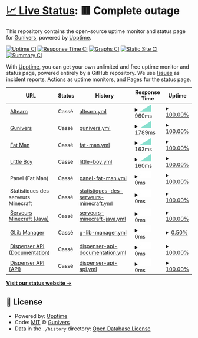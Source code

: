 # [📈 Live Status](https://Gunivers.github.io/status): <!--live status--> **🟥 Complete outage**

This repository contains the open-source uptime monitor and status page for [Gunivers](https://gunivers.net), powered by [Upptime](https://github.com/upptime/upptime).

[![Uptime CI](https://github.com/Gunivers/status/workflows/Uptime%20CI/badge.svg)](https://github.com/Gunivers/status/actions?query=workflow%3A%22Uptime+CI%22)
[![Response Time CI](https://github.com/Gunivers/status/workflows/Response%20Time%20CI/badge.svg)](https://github.com/Gunivers/status/actions?query=workflow%3A%22Response+Time+CI%22)
[![Graphs CI](https://github.com/Gunivers/status/workflows/Graphs%20CI/badge.svg)](https://github.com/Gunivers/status/actions?query=workflow%3A%22Graphs+CI%22)
[![Static Site CI](https://github.com/Gunivers/status/workflows/Static%20Site%20CI/badge.svg)](https://github.com/Gunivers/status/actions?query=workflow%3A%22Static+Site+CI%22)
[![Summary CI](https://github.com/Gunivers/status/workflows/Summary%20CI/badge.svg)](https://github.com/Gunivers/status/actions?query=workflow%3A%22Summary+CI%22)

With [Upptime](https://upptime.js.org), you can get your own unlimited and free uptime monitor and status page, powered entirely by a GitHub repository. We use [Issues](https://github.com/Gunivers/status/issues) as incident reports, [Actions](https://github.com/Gunivers/status/actions) as uptime monitors, and [Pages](https://Gunivers.github.io/status) for the status page.

<!--start: status pages-->
<!-- This summary is generated by Upptime (https://github.com/upptime/upptime) -->
<!-- Do not edit this manually, your changes will be overwritten -->
<!-- prettier-ignore -->
| URL | Status | History | Response Time | Uptime |
| --- | ------ | ------- | ------------- | ------ |
| <img alt="" src="https://icons.duckduckgo.com/ip3/altearn.xyz.ico" height="13"> [Altearn](https://altearn.xyz) | Cassé | [altearn.yml](https://github.com/Gunivers/status/commits/HEAD/history/altearn.yml) | <details><summary><img alt="Response time graph" src="./graphs/altearn/response-time-week.png" height="20"> 960ms</summary><br><a href="https://Gunivers.github.io/status/history/altearn"><img alt="Response time 960" src="https://img.shields.io/endpoint?url=https%3A%2F%2Fraw.githubusercontent.com%2FGunivers%2Fstatus%2FHEAD%2Fapi%2Faltearn%2Fresponse-time.json"></a><br><a href="https://Gunivers.github.io/status/history/altearn"><img alt="24-hour response time 960" src="https://img.shields.io/endpoint?url=https%3A%2F%2Fraw.githubusercontent.com%2FGunivers%2Fstatus%2FHEAD%2Fapi%2Faltearn%2Fresponse-time-day.json"></a><br><a href="https://Gunivers.github.io/status/history/altearn"><img alt="7-day response time 960" src="https://img.shields.io/endpoint?url=https%3A%2F%2Fraw.githubusercontent.com%2FGunivers%2Fstatus%2FHEAD%2Fapi%2Faltearn%2Fresponse-time-week.json"></a><br><a href="https://Gunivers.github.io/status/history/altearn"><img alt="30-day response time 960" src="https://img.shields.io/endpoint?url=https%3A%2F%2Fraw.githubusercontent.com%2FGunivers%2Fstatus%2FHEAD%2Fapi%2Faltearn%2Fresponse-time-month.json"></a><br><a href="https://Gunivers.github.io/status/history/altearn"><img alt="1-year response time 960" src="https://img.shields.io/endpoint?url=https%3A%2F%2Fraw.githubusercontent.com%2FGunivers%2Fstatus%2FHEAD%2Fapi%2Faltearn%2Fresponse-time-year.json"></a></details> | <details><summary><a href="https://Gunivers.github.io/status/history/altearn">100.00%</a></summary><a href="https://Gunivers.github.io/status/history/altearn"><img alt="All-time uptime 100.00%" src="https://img.shields.io/endpoint?url=https%3A%2F%2Fraw.githubusercontent.com%2FGunivers%2Fstatus%2FHEAD%2Fapi%2Faltearn%2Fuptime.json"></a><br><a href="https://Gunivers.github.io/status/history/altearn"><img alt="24-hour uptime 100.00%" src="https://img.shields.io/endpoint?url=https%3A%2F%2Fraw.githubusercontent.com%2FGunivers%2Fstatus%2FHEAD%2Fapi%2Faltearn%2Fuptime-day.json"></a><br><a href="https://Gunivers.github.io/status/history/altearn"><img alt="7-day uptime 100.00%" src="https://img.shields.io/endpoint?url=https%3A%2F%2Fraw.githubusercontent.com%2FGunivers%2Fstatus%2FHEAD%2Fapi%2Faltearn%2Fuptime-week.json"></a><br><a href="https://Gunivers.github.io/status/history/altearn"><img alt="30-day uptime 100.00%" src="https://img.shields.io/endpoint?url=https%3A%2F%2Fraw.githubusercontent.com%2FGunivers%2Fstatus%2FHEAD%2Fapi%2Faltearn%2Fuptime-month.json"></a><br><a href="https://Gunivers.github.io/status/history/altearn"><img alt="1-year uptime 100.00%" src="https://img.shields.io/endpoint?url=https%3A%2F%2Fraw.githubusercontent.com%2FGunivers%2Fstatus%2FHEAD%2Fapi%2Faltearn%2Fuptime-year.json"></a></details>
| <img alt="" src="https://icons.duckduckgo.com/ip3/gunivers.net.ico" height="13"> [Gunivers](https://gunivers.net) | Cassé | [gunivers.yml](https://github.com/Gunivers/status/commits/HEAD/history/gunivers.yml) | <details><summary><img alt="Response time graph" src="./graphs/gunivers/response-time-week.png" height="20"> 1789ms</summary><br><a href="https://Gunivers.github.io/status/history/gunivers"><img alt="Response time 1789" src="https://img.shields.io/endpoint?url=https%3A%2F%2Fraw.githubusercontent.com%2FGunivers%2Fstatus%2FHEAD%2Fapi%2Fgunivers%2Fresponse-time.json"></a><br><a href="https://Gunivers.github.io/status/history/gunivers"><img alt="24-hour response time 1789" src="https://img.shields.io/endpoint?url=https%3A%2F%2Fraw.githubusercontent.com%2FGunivers%2Fstatus%2FHEAD%2Fapi%2Fgunivers%2Fresponse-time-day.json"></a><br><a href="https://Gunivers.github.io/status/history/gunivers"><img alt="7-day response time 1789" src="https://img.shields.io/endpoint?url=https%3A%2F%2Fraw.githubusercontent.com%2FGunivers%2Fstatus%2FHEAD%2Fapi%2Fgunivers%2Fresponse-time-week.json"></a><br><a href="https://Gunivers.github.io/status/history/gunivers"><img alt="30-day response time 1789" src="https://img.shields.io/endpoint?url=https%3A%2F%2Fraw.githubusercontent.com%2FGunivers%2Fstatus%2FHEAD%2Fapi%2Fgunivers%2Fresponse-time-month.json"></a><br><a href="https://Gunivers.github.io/status/history/gunivers"><img alt="1-year response time 1789" src="https://img.shields.io/endpoint?url=https%3A%2F%2Fraw.githubusercontent.com%2FGunivers%2Fstatus%2FHEAD%2Fapi%2Fgunivers%2Fresponse-time-year.json"></a></details> | <details><summary><a href="https://Gunivers.github.io/status/history/gunivers">100.00%</a></summary><a href="https://Gunivers.github.io/status/history/gunivers"><img alt="All-time uptime 100.00%" src="https://img.shields.io/endpoint?url=https%3A%2F%2Fraw.githubusercontent.com%2FGunivers%2Fstatus%2FHEAD%2Fapi%2Fgunivers%2Fuptime.json"></a><br><a href="https://Gunivers.github.io/status/history/gunivers"><img alt="24-hour uptime 100.00%" src="https://img.shields.io/endpoint?url=https%3A%2F%2Fraw.githubusercontent.com%2FGunivers%2Fstatus%2FHEAD%2Fapi%2Fgunivers%2Fuptime-day.json"></a><br><a href="https://Gunivers.github.io/status/history/gunivers"><img alt="7-day uptime 100.00%" src="https://img.shields.io/endpoint?url=https%3A%2F%2Fraw.githubusercontent.com%2FGunivers%2Fstatus%2FHEAD%2Fapi%2Fgunivers%2Fuptime-week.json"></a><br><a href="https://Gunivers.github.io/status/history/gunivers"><img alt="30-day uptime 100.00%" src="https://img.shields.io/endpoint?url=https%3A%2F%2Fraw.githubusercontent.com%2FGunivers%2Fstatus%2FHEAD%2Fapi%2Fgunivers%2Fuptime-month.json"></a><br><a href="https://Gunivers.github.io/status/history/gunivers"><img alt="1-year uptime 100.00%" src="https://img.shields.io/endpoint?url=https%3A%2F%2Fraw.githubusercontent.com%2FGunivers%2Fstatus%2FHEAD%2Fapi%2Fgunivers%2Fuptime-year.json"></a></details>
| <img alt="" src="https://icons.duckduckgo.com/ip3/null.ico" height="13"> [Fat Man](fm.altearn.xyz) | Cassé | [fat-man.yml](https://github.com/Gunivers/status/commits/HEAD/history/fat-man.yml) | <details><summary><img alt="Response time graph" src="./graphs/fat-man/response-time-week.png" height="20"> 163ms</summary><br><a href="https://Gunivers.github.io/status/history/fat-man"><img alt="Response time 163" src="https://img.shields.io/endpoint?url=https%3A%2F%2Fraw.githubusercontent.com%2FGunivers%2Fstatus%2FHEAD%2Fapi%2Ffat-man%2Fresponse-time.json"></a><br><a href="https://Gunivers.github.io/status/history/fat-man"><img alt="24-hour response time 163" src="https://img.shields.io/endpoint?url=https%3A%2F%2Fraw.githubusercontent.com%2FGunivers%2Fstatus%2FHEAD%2Fapi%2Ffat-man%2Fresponse-time-day.json"></a><br><a href="https://Gunivers.github.io/status/history/fat-man"><img alt="7-day response time 163" src="https://img.shields.io/endpoint?url=https%3A%2F%2Fraw.githubusercontent.com%2FGunivers%2Fstatus%2FHEAD%2Fapi%2Ffat-man%2Fresponse-time-week.json"></a><br><a href="https://Gunivers.github.io/status/history/fat-man"><img alt="30-day response time 163" src="https://img.shields.io/endpoint?url=https%3A%2F%2Fraw.githubusercontent.com%2FGunivers%2Fstatus%2FHEAD%2Fapi%2Ffat-man%2Fresponse-time-month.json"></a><br><a href="https://Gunivers.github.io/status/history/fat-man"><img alt="1-year response time 163" src="https://img.shields.io/endpoint?url=https%3A%2F%2Fraw.githubusercontent.com%2FGunivers%2Fstatus%2FHEAD%2Fapi%2Ffat-man%2Fresponse-time-year.json"></a></details> | <details><summary><a href="https://Gunivers.github.io/status/history/fat-man">100.00%</a></summary><a href="https://Gunivers.github.io/status/history/fat-man"><img alt="All-time uptime 100.00%" src="https://img.shields.io/endpoint?url=https%3A%2F%2Fraw.githubusercontent.com%2FGunivers%2Fstatus%2FHEAD%2Fapi%2Ffat-man%2Fuptime.json"></a><br><a href="https://Gunivers.github.io/status/history/fat-man"><img alt="24-hour uptime 100.00%" src="https://img.shields.io/endpoint?url=https%3A%2F%2Fraw.githubusercontent.com%2FGunivers%2Fstatus%2FHEAD%2Fapi%2Ffat-man%2Fuptime-day.json"></a><br><a href="https://Gunivers.github.io/status/history/fat-man"><img alt="7-day uptime 100.00%" src="https://img.shields.io/endpoint?url=https%3A%2F%2Fraw.githubusercontent.com%2FGunivers%2Fstatus%2FHEAD%2Fapi%2Ffat-man%2Fuptime-week.json"></a><br><a href="https://Gunivers.github.io/status/history/fat-man"><img alt="30-day uptime 100.00%" src="https://img.shields.io/endpoint?url=https%3A%2F%2Fraw.githubusercontent.com%2FGunivers%2Fstatus%2FHEAD%2Fapi%2Ffat-man%2Fuptime-month.json"></a><br><a href="https://Gunivers.github.io/status/history/fat-man"><img alt="1-year uptime 100.00%" src="https://img.shields.io/endpoint?url=https%3A%2F%2Fraw.githubusercontent.com%2FGunivers%2Fstatus%2FHEAD%2Fapi%2Ffat-man%2Fuptime-year.json"></a></details>
| <img alt="" src="https://icons.duckduckgo.com/ip3/null.ico" height="13"> [Little Boy](lb.altearn.xyz) | Cassé | [little-boy.yml](https://github.com/Gunivers/status/commits/HEAD/history/little-boy.yml) | <details><summary><img alt="Response time graph" src="./graphs/little-boy/response-time-week.png" height="20"> 160ms</summary><br><a href="https://Gunivers.github.io/status/history/little-boy"><img alt="Response time 160" src="https://img.shields.io/endpoint?url=https%3A%2F%2Fraw.githubusercontent.com%2FGunivers%2Fstatus%2FHEAD%2Fapi%2Flittle-boy%2Fresponse-time.json"></a><br><a href="https://Gunivers.github.io/status/history/little-boy"><img alt="24-hour response time 160" src="https://img.shields.io/endpoint?url=https%3A%2F%2Fraw.githubusercontent.com%2FGunivers%2Fstatus%2FHEAD%2Fapi%2Flittle-boy%2Fresponse-time-day.json"></a><br><a href="https://Gunivers.github.io/status/history/little-boy"><img alt="7-day response time 160" src="https://img.shields.io/endpoint?url=https%3A%2F%2Fraw.githubusercontent.com%2FGunivers%2Fstatus%2FHEAD%2Fapi%2Flittle-boy%2Fresponse-time-week.json"></a><br><a href="https://Gunivers.github.io/status/history/little-boy"><img alt="30-day response time 160" src="https://img.shields.io/endpoint?url=https%3A%2F%2Fraw.githubusercontent.com%2FGunivers%2Fstatus%2FHEAD%2Fapi%2Flittle-boy%2Fresponse-time-month.json"></a><br><a href="https://Gunivers.github.io/status/history/little-boy"><img alt="1-year response time 160" src="https://img.shields.io/endpoint?url=https%3A%2F%2Fraw.githubusercontent.com%2FGunivers%2Fstatus%2FHEAD%2Fapi%2Flittle-boy%2Fresponse-time-year.json"></a></details> | <details><summary><a href="https://Gunivers.github.io/status/history/little-boy">100.00%</a></summary><a href="https://Gunivers.github.io/status/history/little-boy"><img alt="All-time uptime 100.00%" src="https://img.shields.io/endpoint?url=https%3A%2F%2Fraw.githubusercontent.com%2FGunivers%2Fstatus%2FHEAD%2Fapi%2Flittle-boy%2Fuptime.json"></a><br><a href="https://Gunivers.github.io/status/history/little-boy"><img alt="24-hour uptime 100.00%" src="https://img.shields.io/endpoint?url=https%3A%2F%2Fraw.githubusercontent.com%2FGunivers%2Fstatus%2FHEAD%2Fapi%2Flittle-boy%2Fuptime-day.json"></a><br><a href="https://Gunivers.github.io/status/history/little-boy"><img alt="7-day uptime 100.00%" src="https://img.shields.io/endpoint?url=https%3A%2F%2Fraw.githubusercontent.com%2FGunivers%2Fstatus%2FHEAD%2Fapi%2Flittle-boy%2Fuptime-week.json"></a><br><a href="https://Gunivers.github.io/status/history/little-boy"><img alt="30-day uptime 100.00%" src="https://img.shields.io/endpoint?url=https%3A%2F%2Fraw.githubusercontent.com%2FGunivers%2Fstatus%2FHEAD%2Fapi%2Flittle-boy%2Fuptime-month.json"></a><br><a href="https://Gunivers.github.io/status/history/little-boy"><img alt="1-year uptime 100.00%" src="https://img.shields.io/endpoint?url=https%3A%2F%2Fraw.githubusercontent.com%2FGunivers%2Fstatus%2FHEAD%2Fapi%2Flittle-boy%2Fuptime-year.json"></a></details>
| <img alt="" src="https://icons.duckduckgo.com/ip3/null.ico" height="13"> Panel (Fat Man) | Cassé | [panel-fat-man.yml](https://github.com/Gunivers/status/commits/HEAD/history/panel-fat-man.yml) | <details><summary><img alt="Response time graph" src="./graphs/panel-fat-man/response-time-week.png" height="20"> 0ms</summary><br><a href="https://Gunivers.github.io/status/history/panel-fat-man"><img alt="Response time 0" src="https://img.shields.io/endpoint?url=https%3A%2F%2Fraw.githubusercontent.com%2FGunivers%2Fstatus%2FHEAD%2Fapi%2Fpanel-fat-man%2Fresponse-time.json"></a><br><a href="https://Gunivers.github.io/status/history/panel-fat-man"><img alt="24-hour response time 0" src="https://img.shields.io/endpoint?url=https%3A%2F%2Fraw.githubusercontent.com%2FGunivers%2Fstatus%2FHEAD%2Fapi%2Fpanel-fat-man%2Fresponse-time-day.json"></a><br><a href="https://Gunivers.github.io/status/history/panel-fat-man"><img alt="7-day response time 0" src="https://img.shields.io/endpoint?url=https%3A%2F%2Fraw.githubusercontent.com%2FGunivers%2Fstatus%2FHEAD%2Fapi%2Fpanel-fat-man%2Fresponse-time-week.json"></a><br><a href="https://Gunivers.github.io/status/history/panel-fat-man"><img alt="30-day response time 0" src="https://img.shields.io/endpoint?url=https%3A%2F%2Fraw.githubusercontent.com%2FGunivers%2Fstatus%2FHEAD%2Fapi%2Fpanel-fat-man%2Fresponse-time-month.json"></a><br><a href="https://Gunivers.github.io/status/history/panel-fat-man"><img alt="1-year response time 0" src="https://img.shields.io/endpoint?url=https%3A%2F%2Fraw.githubusercontent.com%2FGunivers%2Fstatus%2FHEAD%2Fapi%2Fpanel-fat-man%2Fresponse-time-year.json"></a></details> | <details><summary><a href="https://Gunivers.github.io/status/history/panel-fat-man">100.00%</a></summary><a href="https://Gunivers.github.io/status/history/panel-fat-man"><img alt="All-time uptime 100.00%" src="https://img.shields.io/endpoint?url=https%3A%2F%2Fraw.githubusercontent.com%2FGunivers%2Fstatus%2FHEAD%2Fapi%2Fpanel-fat-man%2Fuptime.json"></a><br><a href="https://Gunivers.github.io/status/history/panel-fat-man"><img alt="24-hour uptime 100.00%" src="https://img.shields.io/endpoint?url=https%3A%2F%2Fraw.githubusercontent.com%2FGunivers%2Fstatus%2FHEAD%2Fapi%2Fpanel-fat-man%2Fuptime-day.json"></a><br><a href="https://Gunivers.github.io/status/history/panel-fat-man"><img alt="7-day uptime 100.00%" src="https://img.shields.io/endpoint?url=https%3A%2F%2Fraw.githubusercontent.com%2FGunivers%2Fstatus%2FHEAD%2Fapi%2Fpanel-fat-man%2Fuptime-week.json"></a><br><a href="https://Gunivers.github.io/status/history/panel-fat-man"><img alt="30-day uptime 100.00%" src="https://img.shields.io/endpoint?url=https%3A%2F%2Fraw.githubusercontent.com%2FGunivers%2Fstatus%2FHEAD%2Fapi%2Fpanel-fat-man%2Fuptime-month.json"></a><br><a href="https://Gunivers.github.io/status/history/panel-fat-man"><img alt="1-year uptime 100.00%" src="https://img.shields.io/endpoint?url=https%3A%2F%2Fraw.githubusercontent.com%2FGunivers%2Fstatus%2FHEAD%2Fapi%2Fpanel-fat-man%2Fuptime-year.json"></a></details>
| <img alt="" src="https://icons.duckduckgo.com/ip3/null.ico" height="13"> Statistiques des serveurs Minecraft | Cassé | [statistiques-des-serveurs-minecraft.yml](https://github.com/Gunivers/status/commits/HEAD/history/statistiques-des-serveurs-minecraft.yml) | <details><summary><img alt="Response time graph" src="./graphs/statistiques-des-serveurs-minecraft/response-time-week.png" height="20"> 0ms</summary><br><a href="https://Gunivers.github.io/status/history/statistiques-des-serveurs-minecraft"><img alt="Response time 0" src="https://img.shields.io/endpoint?url=https%3A%2F%2Fraw.githubusercontent.com%2FGunivers%2Fstatus%2FHEAD%2Fapi%2Fstatistiques-des-serveurs-minecraft%2Fresponse-time.json"></a><br><a href="https://Gunivers.github.io/status/history/statistiques-des-serveurs-minecraft"><img alt="24-hour response time 0" src="https://img.shields.io/endpoint?url=https%3A%2F%2Fraw.githubusercontent.com%2FGunivers%2Fstatus%2FHEAD%2Fapi%2Fstatistiques-des-serveurs-minecraft%2Fresponse-time-day.json"></a><br><a href="https://Gunivers.github.io/status/history/statistiques-des-serveurs-minecraft"><img alt="7-day response time 0" src="https://img.shields.io/endpoint?url=https%3A%2F%2Fraw.githubusercontent.com%2FGunivers%2Fstatus%2FHEAD%2Fapi%2Fstatistiques-des-serveurs-minecraft%2Fresponse-time-week.json"></a><br><a href="https://Gunivers.github.io/status/history/statistiques-des-serveurs-minecraft"><img alt="30-day response time 0" src="https://img.shields.io/endpoint?url=https%3A%2F%2Fraw.githubusercontent.com%2FGunivers%2Fstatus%2FHEAD%2Fapi%2Fstatistiques-des-serveurs-minecraft%2Fresponse-time-month.json"></a><br><a href="https://Gunivers.github.io/status/history/statistiques-des-serveurs-minecraft"><img alt="1-year response time 0" src="https://img.shields.io/endpoint?url=https%3A%2F%2Fraw.githubusercontent.com%2FGunivers%2Fstatus%2FHEAD%2Fapi%2Fstatistiques-des-serveurs-minecraft%2Fresponse-time-year.json"></a></details> | <details><summary><a href="https://Gunivers.github.io/status/history/statistiques-des-serveurs-minecraft">100.00%</a></summary><a href="https://Gunivers.github.io/status/history/statistiques-des-serveurs-minecraft"><img alt="All-time uptime 100.00%" src="https://img.shields.io/endpoint?url=https%3A%2F%2Fraw.githubusercontent.com%2FGunivers%2Fstatus%2FHEAD%2Fapi%2Fstatistiques-des-serveurs-minecraft%2Fuptime.json"></a><br><a href="https://Gunivers.github.io/status/history/statistiques-des-serveurs-minecraft"><img alt="24-hour uptime 100.00%" src="https://img.shields.io/endpoint?url=https%3A%2F%2Fraw.githubusercontent.com%2FGunivers%2Fstatus%2FHEAD%2Fapi%2Fstatistiques-des-serveurs-minecraft%2Fuptime-day.json"></a><br><a href="https://Gunivers.github.io/status/history/statistiques-des-serveurs-minecraft"><img alt="7-day uptime 100.00%" src="https://img.shields.io/endpoint?url=https%3A%2F%2Fraw.githubusercontent.com%2FGunivers%2Fstatus%2FHEAD%2Fapi%2Fstatistiques-des-serveurs-minecraft%2Fuptime-week.json"></a><br><a href="https://Gunivers.github.io/status/history/statistiques-des-serveurs-minecraft"><img alt="30-day uptime 100.00%" src="https://img.shields.io/endpoint?url=https%3A%2F%2Fraw.githubusercontent.com%2FGunivers%2Fstatus%2FHEAD%2Fapi%2Fstatistiques-des-serveurs-minecraft%2Fuptime-month.json"></a><br><a href="https://Gunivers.github.io/status/history/statistiques-des-serveurs-minecraft"><img alt="1-year uptime 100.00%" src="https://img.shields.io/endpoint?url=https%3A%2F%2Fraw.githubusercontent.com%2FGunivers%2Fstatus%2FHEAD%2Fapi%2Fstatistiques-des-serveurs-minecraft%2Fuptime-year.json"></a></details>
| <img alt="" src="https://icons.duckduckgo.com/ip3/null.ico" height="13"> [Serveurs Minecraft (Java)](play.gunivers.net) | Cassé | [serveurs-minecraft-java.yml](https://github.com/Gunivers/status/commits/HEAD/history/serveurs-minecraft-java.yml) | <details><summary><img alt="Response time graph" src="./graphs/serveurs-minecraft-java/response-time-week.png" height="20"> 0ms</summary><br><a href="https://Gunivers.github.io/status/history/serveurs-minecraft-java"><img alt="Response time 0" src="https://img.shields.io/endpoint?url=https%3A%2F%2Fraw.githubusercontent.com%2FGunivers%2Fstatus%2FHEAD%2Fapi%2Fserveurs-minecraft-java%2Fresponse-time.json"></a><br><a href="https://Gunivers.github.io/status/history/serveurs-minecraft-java"><img alt="24-hour response time 0" src="https://img.shields.io/endpoint?url=https%3A%2F%2Fraw.githubusercontent.com%2FGunivers%2Fstatus%2FHEAD%2Fapi%2Fserveurs-minecraft-java%2Fresponse-time-day.json"></a><br><a href="https://Gunivers.github.io/status/history/serveurs-minecraft-java"><img alt="7-day response time 0" src="https://img.shields.io/endpoint?url=https%3A%2F%2Fraw.githubusercontent.com%2FGunivers%2Fstatus%2FHEAD%2Fapi%2Fserveurs-minecraft-java%2Fresponse-time-week.json"></a><br><a href="https://Gunivers.github.io/status/history/serveurs-minecraft-java"><img alt="30-day response time 0" src="https://img.shields.io/endpoint?url=https%3A%2F%2Fraw.githubusercontent.com%2FGunivers%2Fstatus%2FHEAD%2Fapi%2Fserveurs-minecraft-java%2Fresponse-time-month.json"></a><br><a href="https://Gunivers.github.io/status/history/serveurs-minecraft-java"><img alt="1-year response time 0" src="https://img.shields.io/endpoint?url=https%3A%2F%2Fraw.githubusercontent.com%2FGunivers%2Fstatus%2FHEAD%2Fapi%2Fserveurs-minecraft-java%2Fresponse-time-year.json"></a></details> | <details><summary><a href="https://Gunivers.github.io/status/history/serveurs-minecraft-java">100.00%</a></summary><a href="https://Gunivers.github.io/status/history/serveurs-minecraft-java"><img alt="All-time uptime 100.00%" src="https://img.shields.io/endpoint?url=https%3A%2F%2Fraw.githubusercontent.com%2FGunivers%2Fstatus%2FHEAD%2Fapi%2Fserveurs-minecraft-java%2Fuptime.json"></a><br><a href="https://Gunivers.github.io/status/history/serveurs-minecraft-java"><img alt="24-hour uptime 100.00%" src="https://img.shields.io/endpoint?url=https%3A%2F%2Fraw.githubusercontent.com%2FGunivers%2Fstatus%2FHEAD%2Fapi%2Fserveurs-minecraft-java%2Fuptime-day.json"></a><br><a href="https://Gunivers.github.io/status/history/serveurs-minecraft-java"><img alt="7-day uptime 100.00%" src="https://img.shields.io/endpoint?url=https%3A%2F%2Fraw.githubusercontent.com%2FGunivers%2Fstatus%2FHEAD%2Fapi%2Fserveurs-minecraft-java%2Fuptime-week.json"></a><br><a href="https://Gunivers.github.io/status/history/serveurs-minecraft-java"><img alt="30-day uptime 100.00%" src="https://img.shields.io/endpoint?url=https%3A%2F%2Fraw.githubusercontent.com%2FGunivers%2Fstatus%2FHEAD%2Fapi%2Fserveurs-minecraft-java%2Fuptime-month.json"></a><br><a href="https://Gunivers.github.io/status/history/serveurs-minecraft-java"><img alt="1-year uptime 100.00%" src="https://img.shields.io/endpoint?url=https%3A%2F%2Fraw.githubusercontent.com%2FGunivers%2Fstatus%2FHEAD%2Fapi%2Fserveurs-minecraft-java%2Fuptime-year.json"></a></details>
| <img alt="" src="https://icons.duckduckgo.com/ip3/glib.gunivers.net.ico" height="13"> [GLib Manager](https://glib.gunivers.net/) | Cassé | [g-lib-manager.yml](https://github.com/Gunivers/status/commits/HEAD/history/g-lib-manager.yml) | <details><summary><img alt="Response time graph" src="./graphs/g-lib-manager/response-time-week.png" height="20"> 0ms</summary><br><a href="https://Gunivers.github.io/status/history/g-lib-manager"><img alt="Response time 0" src="https://img.shields.io/endpoint?url=https%3A%2F%2Fraw.githubusercontent.com%2FGunivers%2Fstatus%2FHEAD%2Fapi%2Fg-lib-manager%2Fresponse-time.json"></a><br><a href="https://Gunivers.github.io/status/history/g-lib-manager"><img alt="24-hour response time 0" src="https://img.shields.io/endpoint?url=https%3A%2F%2Fraw.githubusercontent.com%2FGunivers%2Fstatus%2FHEAD%2Fapi%2Fg-lib-manager%2Fresponse-time-day.json"></a><br><a href="https://Gunivers.github.io/status/history/g-lib-manager"><img alt="7-day response time 0" src="https://img.shields.io/endpoint?url=https%3A%2F%2Fraw.githubusercontent.com%2FGunivers%2Fstatus%2FHEAD%2Fapi%2Fg-lib-manager%2Fresponse-time-week.json"></a><br><a href="https://Gunivers.github.io/status/history/g-lib-manager"><img alt="30-day response time 0" src="https://img.shields.io/endpoint?url=https%3A%2F%2Fraw.githubusercontent.com%2FGunivers%2Fstatus%2FHEAD%2Fapi%2Fg-lib-manager%2Fresponse-time-month.json"></a><br><a href="https://Gunivers.github.io/status/history/g-lib-manager"><img alt="1-year response time 0" src="https://img.shields.io/endpoint?url=https%3A%2F%2Fraw.githubusercontent.com%2FGunivers%2Fstatus%2FHEAD%2Fapi%2Fg-lib-manager%2Fresponse-time-year.json"></a></details> | <details><summary><a href="https://Gunivers.github.io/status/history/g-lib-manager">0.50%</a></summary><a href="https://Gunivers.github.io/status/history/g-lib-manager"><img alt="All-time uptime 0.50%" src="https://img.shields.io/endpoint?url=https%3A%2F%2Fraw.githubusercontent.com%2FGunivers%2Fstatus%2FHEAD%2Fapi%2Fg-lib-manager%2Fuptime.json"></a><br><a href="https://Gunivers.github.io/status/history/g-lib-manager"><img alt="24-hour uptime 0.50%" src="https://img.shields.io/endpoint?url=https%3A%2F%2Fraw.githubusercontent.com%2FGunivers%2Fstatus%2FHEAD%2Fapi%2Fg-lib-manager%2Fuptime-day.json"></a><br><a href="https://Gunivers.github.io/status/history/g-lib-manager"><img alt="7-day uptime 0.50%" src="https://img.shields.io/endpoint?url=https%3A%2F%2Fraw.githubusercontent.com%2FGunivers%2Fstatus%2FHEAD%2Fapi%2Fg-lib-manager%2Fuptime-week.json"></a><br><a href="https://Gunivers.github.io/status/history/g-lib-manager"><img alt="30-day uptime 0.50%" src="https://img.shields.io/endpoint?url=https%3A%2F%2Fraw.githubusercontent.com%2FGunivers%2Fstatus%2FHEAD%2Fapi%2Fg-lib-manager%2Fuptime-month.json"></a><br><a href="https://Gunivers.github.io/status/history/g-lib-manager"><img alt="1-year uptime 0.50%" src="https://img.shields.io/endpoint?url=https%3A%2F%2Fraw.githubusercontent.com%2FGunivers%2Fstatus%2FHEAD%2Fapi%2Fg-lib-manager%2Fuptime-year.json"></a></details>
| <img alt="" src="https://icons.duckduckgo.com/ip3/dispenser.gunivers.net.ico" height="13"> [Dispenser API (Documentation)](https://dispenser.gunivers.net/) | Cassé | [dispenser-api-documentation.yml](https://github.com/Gunivers/status/commits/HEAD/history/dispenser-api-documentation.yml) | <details><summary><img alt="Response time graph" src="./graphs/dispenser-api-documentation/response-time-week.png" height="20"> 0ms</summary><br><a href="https://Gunivers.github.io/status/history/dispenser-api-documentation"><img alt="Response time 0" src="https://img.shields.io/endpoint?url=https%3A%2F%2Fraw.githubusercontent.com%2FGunivers%2Fstatus%2FHEAD%2Fapi%2Fdispenser-api-documentation%2Fresponse-time.json"></a><br><a href="https://Gunivers.github.io/status/history/dispenser-api-documentation"><img alt="24-hour response time 0" src="https://img.shields.io/endpoint?url=https%3A%2F%2Fraw.githubusercontent.com%2FGunivers%2Fstatus%2FHEAD%2Fapi%2Fdispenser-api-documentation%2Fresponse-time-day.json"></a><br><a href="https://Gunivers.github.io/status/history/dispenser-api-documentation"><img alt="7-day response time 0" src="https://img.shields.io/endpoint?url=https%3A%2F%2Fraw.githubusercontent.com%2FGunivers%2Fstatus%2FHEAD%2Fapi%2Fdispenser-api-documentation%2Fresponse-time-week.json"></a><br><a href="https://Gunivers.github.io/status/history/dispenser-api-documentation"><img alt="30-day response time 0" src="https://img.shields.io/endpoint?url=https%3A%2F%2Fraw.githubusercontent.com%2FGunivers%2Fstatus%2FHEAD%2Fapi%2Fdispenser-api-documentation%2Fresponse-time-month.json"></a><br><a href="https://Gunivers.github.io/status/history/dispenser-api-documentation"><img alt="1-year response time 0" src="https://img.shields.io/endpoint?url=https%3A%2F%2Fraw.githubusercontent.com%2FGunivers%2Fstatus%2FHEAD%2Fapi%2Fdispenser-api-documentation%2Fresponse-time-year.json"></a></details> | <details><summary><a href="https://Gunivers.github.io/status/history/dispenser-api-documentation">100.00%</a></summary><a href="https://Gunivers.github.io/status/history/dispenser-api-documentation"><img alt="All-time uptime 100.00%" src="https://img.shields.io/endpoint?url=https%3A%2F%2Fraw.githubusercontent.com%2FGunivers%2Fstatus%2FHEAD%2Fapi%2Fdispenser-api-documentation%2Fuptime.json"></a><br><a href="https://Gunivers.github.io/status/history/dispenser-api-documentation"><img alt="24-hour uptime 100.00%" src="https://img.shields.io/endpoint?url=https%3A%2F%2Fraw.githubusercontent.com%2FGunivers%2Fstatus%2FHEAD%2Fapi%2Fdispenser-api-documentation%2Fuptime-day.json"></a><br><a href="https://Gunivers.github.io/status/history/dispenser-api-documentation"><img alt="7-day uptime 100.00%" src="https://img.shields.io/endpoint?url=https%3A%2F%2Fraw.githubusercontent.com%2FGunivers%2Fstatus%2FHEAD%2Fapi%2Fdispenser-api-documentation%2Fuptime-week.json"></a><br><a href="https://Gunivers.github.io/status/history/dispenser-api-documentation"><img alt="30-day uptime 100.00%" src="https://img.shields.io/endpoint?url=https%3A%2F%2Fraw.githubusercontent.com%2FGunivers%2Fstatus%2FHEAD%2Fapi%2Fdispenser-api-documentation%2Fuptime-month.json"></a><br><a href="https://Gunivers.github.io/status/history/dispenser-api-documentation"><img alt="1-year uptime 100.00%" src="https://img.shields.io/endpoint?url=https%3A%2F%2Fraw.githubusercontent.com%2FGunivers%2Fstatus%2FHEAD%2Fapi%2Fdispenser-api-documentation%2Fuptime-year.json"></a></details>
| <img alt="" src="https://icons.duckduckgo.com/ip3/dispenser.gunivers.net.ico" height="13"> [Dispenser API (API)](https://dispenser.gunivers.net/api/versions) | Cassé | [dispenser-api-api.yml](https://github.com/Gunivers/status/commits/HEAD/history/dispenser-api-api.yml) | <details><summary><img alt="Response time graph" src="./graphs/dispenser-api-api/response-time-week.png" height="20"> 0ms</summary><br><a href="https://Gunivers.github.io/status/history/dispenser-api-api"><img alt="Response time 0" src="https://img.shields.io/endpoint?url=https%3A%2F%2Fraw.githubusercontent.com%2FGunivers%2Fstatus%2FHEAD%2Fapi%2Fdispenser-api-api%2Fresponse-time.json"></a><br><a href="https://Gunivers.github.io/status/history/dispenser-api-api"><img alt="24-hour response time 0" src="https://img.shields.io/endpoint?url=https%3A%2F%2Fraw.githubusercontent.com%2FGunivers%2Fstatus%2FHEAD%2Fapi%2Fdispenser-api-api%2Fresponse-time-day.json"></a><br><a href="https://Gunivers.github.io/status/history/dispenser-api-api"><img alt="7-day response time 0" src="https://img.shields.io/endpoint?url=https%3A%2F%2Fraw.githubusercontent.com%2FGunivers%2Fstatus%2FHEAD%2Fapi%2Fdispenser-api-api%2Fresponse-time-week.json"></a><br><a href="https://Gunivers.github.io/status/history/dispenser-api-api"><img alt="30-day response time 0" src="https://img.shields.io/endpoint?url=https%3A%2F%2Fraw.githubusercontent.com%2FGunivers%2Fstatus%2FHEAD%2Fapi%2Fdispenser-api-api%2Fresponse-time-month.json"></a><br><a href="https://Gunivers.github.io/status/history/dispenser-api-api"><img alt="1-year response time 0" src="https://img.shields.io/endpoint?url=https%3A%2F%2Fraw.githubusercontent.com%2FGunivers%2Fstatus%2FHEAD%2Fapi%2Fdispenser-api-api%2Fresponse-time-year.json"></a></details> | <details><summary><a href="https://Gunivers.github.io/status/history/dispenser-api-api">100.00%</a></summary><a href="https://Gunivers.github.io/status/history/dispenser-api-api"><img alt="All-time uptime 100.00%" src="https://img.shields.io/endpoint?url=https%3A%2F%2Fraw.githubusercontent.com%2FGunivers%2Fstatus%2FHEAD%2Fapi%2Fdispenser-api-api%2Fuptime.json"></a><br><a href="https://Gunivers.github.io/status/history/dispenser-api-api"><img alt="24-hour uptime 100.00%" src="https://img.shields.io/endpoint?url=https%3A%2F%2Fraw.githubusercontent.com%2FGunivers%2Fstatus%2FHEAD%2Fapi%2Fdispenser-api-api%2Fuptime-day.json"></a><br><a href="https://Gunivers.github.io/status/history/dispenser-api-api"><img alt="7-day uptime 100.00%" src="https://img.shields.io/endpoint?url=https%3A%2F%2Fraw.githubusercontent.com%2FGunivers%2Fstatus%2FHEAD%2Fapi%2Fdispenser-api-api%2Fuptime-week.json"></a><br><a href="https://Gunivers.github.io/status/history/dispenser-api-api"><img alt="30-day uptime 100.00%" src="https://img.shields.io/endpoint?url=https%3A%2F%2Fraw.githubusercontent.com%2FGunivers%2Fstatus%2FHEAD%2Fapi%2Fdispenser-api-api%2Fuptime-month.json"></a><br><a href="https://Gunivers.github.io/status/history/dispenser-api-api"><img alt="1-year uptime 100.00%" src="https://img.shields.io/endpoint?url=https%3A%2F%2Fraw.githubusercontent.com%2FGunivers%2Fstatus%2FHEAD%2Fapi%2Fdispenser-api-api%2Fuptime-year.json"></a></details>

<!--end: status pages-->

[**Visit our status website →**](https://Gunivers.github.io/status)

## 📄 License

- Powered by: [Upptime](https://github.com/upptime/upptime)
- Code: [MIT](./LICENSE) © [Gunivers](https://gunivers.net)
- Data in the `./history` directory: [Open Database License](https://opendatacommons.org/licenses/odbl/1-0/)
